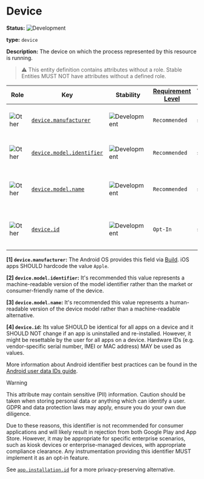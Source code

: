 # Device

<!-- semconv entity.device -->
<!-- NOTE: THIS TEXT IS AUTOGENERATED. DO NOT EDIT BY HAND. -->
<!-- see templates/registry/markdown/snippet.md.j2 -->
<!-- prettier-ignore-start -->
<!-- markdownlint-capture -->
<!-- markdownlint-disable -->

**Status:** ![Development](https://img.shields.io/badge/-development-blue)

**type:** `device`

**Description:** The device on which the process represented by this resource is running.

> :warning: This entity definition contains attributes without a role.
> Stable Entities MUST NOT have attributes without a defined role.

| Role | Key | Stability | [Requirement Level](https://opentelemetry.io/docs/specs/semconv/general/attribute-requirement-level/) | Value Type | Description | Example Values |
|---|---|---|---|---|---|---|
| ![Other](https://img.shields.io/badge/-other-red) | [`device.manufacturer`](/docs/registry/attributes/device.md) | ![Development](https://img.shields.io/badge/-development-blue) | `Recommended` | string | The name of the device manufacturer [1] | `Apple`; `Samsung` |
| ![Other](https://img.shields.io/badge/-other-red) | [`device.model.identifier`](/docs/registry/attributes/device.md) | ![Development](https://img.shields.io/badge/-development-blue) | `Recommended` | string | The model identifier for the device [2] | `iPhone3,4`; `SM-G920F` |
| ![Other](https://img.shields.io/badge/-other-red) | [`device.model.name`](/docs/registry/attributes/device.md) | ![Development](https://img.shields.io/badge/-development-blue) | `Recommended` | string | The marketing name for the device model [3] | `iPhone 6s Plus`; `Samsung Galaxy S6` |
| ![Other](https://img.shields.io/badge/-other-red) | [`device.id`](/docs/registry/attributes/device.md) | ![Development](https://img.shields.io/badge/-development-blue) | `Opt-In` | string | A unique identifier representing the device [4] | `123456789012345`; `01:23:45:67:89:AB` |

**[1] `device.manufacturer`:** The Android OS provides this field via [Build](https://developer.android.com/reference/android/os/Build#MANUFACTURER). iOS apps SHOULD hardcode the value `Apple`.

**[2] `device.model.identifier`:** It's recommended this value represents a machine-readable version of the model identifier rather than the market or consumer-friendly name of the device.

**[3] `device.model.name`:** It's recommended this value represents a human-readable version of the device model rather than a machine-readable alternative.

**[4] `device.id`:** Its value SHOULD be identical for all apps on a device and it SHOULD NOT change if an app is uninstalled and re-installed.
However, it might be resettable by the user for all apps on a device.
Hardware IDs (e.g. vendor-specific serial number, IMEI or MAC address) MAY be used as values.

More information about Android identifier best practices can be found in the [Android user data IDs guide](https://developer.android.com/training/articles/user-data-ids).

> [!WARNING]
>
> This attribute may contain sensitive (PII) information. Caution should be taken when storing personal data or anything which can identify a user. GDPR and data protection laws may apply,
> ensure you do your own due diligence.
>
> Due to these reasons, this identifier is not recommended for consumer applications and will likely result in rejection from both Google Play and App Store.
> However, it may be appropriate for specific enterprise scenarios, such as kiosk devices or enterprise-managed devices, with appropriate compliance clearance.
> Any instrumentation providing this identifier MUST implement it as an opt-in feature.
>
> See [`app.installation.id`](/docs/registry/attributes/app.md#app-installation-id) for a more privacy-preserving alternative.
<!-- markdownlint-restore -->
<!-- prettier-ignore-end -->
<!-- END AUTOGENERATED TEXT -->
<!-- endsemconv -->
